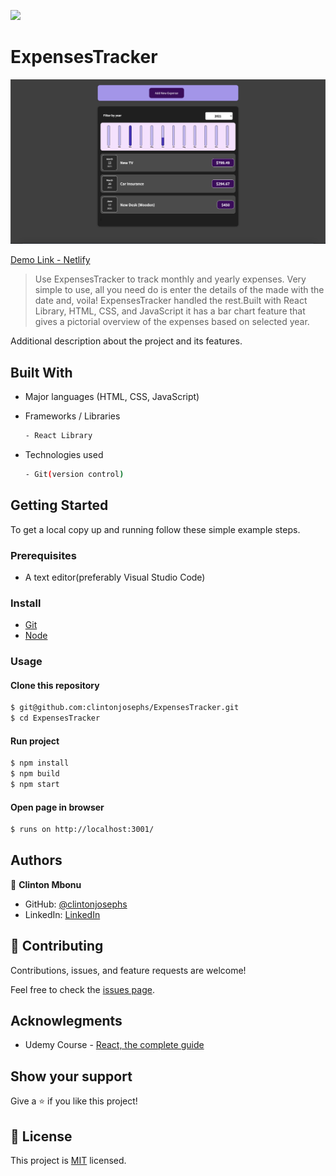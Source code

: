 ![](https://img.shields.io/badge/ExpensesTracker-purple)

# ExpensesTracker

![screenshot](./src/images/screenshot.png)

[Demo Link - Netlify](https://nervous-shaw-148c7b.netlify.app/)

> Use ExpensesTracker to track monthly and yearly expenses. Very simple to use, all you need do is enter the details of the made with the date and, voila! ExpensesTracker handled the rest.Built with React Library, HTML, CSS, and JavaScript it has a bar chart feature that gives a pictorial overview of the expenses based on selected year.


Additional description about the project and its features.

## Built With

- Major languages (HTML, CSS, JavaScript)

- Frameworks / Libraries
  ```bash
  - React Library
  ```

- Technologies used 
  
  ``` bash
  - Git(version control)
  ```


## Getting Started

To get a local copy up and running follow these simple example steps.

### Prerequisites
 - A text editor(preferably Visual Studio Code)

### Install
  -  [Git](https://git-scm.com/downloads)
  -  [Node](https://nodejs.org/en/download/)

### Usage
#### Clone this repository

```bash
$ git@github.com:clintonjosephs/ExpensesTracker.git
$ cd ExpensesTracker
```
#### Run project

```bash
$ npm install
$ npm build
$ npm start
```

#### Open page in browser
```bash
$ runs on http://localhost:3001/
```

## Authors

👤 **Clinton Mbonu**

- GitHub: [@clintonjosephs](https://github.com/clintonjosephs)
- LinkedIn: [LinkedIn](https://linkedin.com/in/clinton-mbonu)

## 🤝 Contributing

Contributions, issues, and feature requests are welcome!

Feel free to check the [issues page](https://github.com/clintonjosephs/ExpensesTracker/issues).

## Acknowlegments
- Udemy Course - [React, the complete guide](https://www.udemy.com/course/react-the-complete-guide-incl-redux/)

## Show your support

Give a ⭐️ if you like this project!

## 📝 License

This project is [MIT](https://opensource.org/licenses/MIT) licensed.